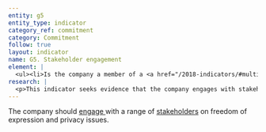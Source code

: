 ```yaml
---
entity: g5
entity_type: indicator
category_ref: commitment
category: Commitment
follow: true
layout: indicator
name: G5. Stakeholder engagement
element: | 
  <ul><li>Is the company a member of a <a href="/2018-indicators/#multi" target="_blank" rel="noopener">multi-stakeholder initiative</a> whose focus includes a commitment to uphold freedom of expression and privacy based on international human rights principles?</li><li>If the company is not a member of a <a href="/2018-indicators/#multi" target="_blank" rel="noopener">multi-stakeholder initiative</a>, is the company a member of an organization that engages systematically and on a regular basis with non-industry and non-governmental stakeholders on freedom of expression and privacy?</li><li>If the company is not a member of one of these organizations, does the company disclose that it initiates or participates in meetings with <a href="/2018-indicators/#stakeholder" target="_blank" rel="noopener">stakeholders</a> that represent, advocate on behalf of, or are people whose freedom of expression and privacy are directly impacted by the company&rsquo;s business?</li></ul>
research: | 
  <p>This indicator seeks evidence that the company engages with stakeholders&mdash;and particularly with those who face human rights risks in connection with their online activities. We expect stakeholder engagement to be a core component of a company&rsquo;s policy development and impact assessment process. Stakeholder engagement should be carried out across the full range of issues related to users&rsquo; freedom of expression and privacy, including a company&rsquo;s process for developing terms of service, privacy, and identity policies along with the enforcement practices for those policies.</p><p>Engaging with stakeholders, especially those who operate in high-risk environments, can be sensitive. A company may not feel comfortable publicly disclosing specific details about which stakeholders it consults, where or when they meet, and what they discuss. While we encourage companies to provide details about non-sensitive stakeholder engagement, we seek, at minimum, public disclosure that a company engages with stakeholders who are or represent users whose rights to freedom of expression and privacy are at risk. One way the public knows a company participates in this type of engagement is through its involvement in a multi-stakeholder initiative that brings the company in touch with representatives from various stakeholder groups including human rights organizations and others who advocate for the rights of at-risk groups.</p><p>If a company receives full credit on Element 1, it will automatically receive full credit on Element 2 and Element 3.</p><p><strong>Potential sources:</strong></p><ul><li>Company CSR/sustainability report</li><li>Company annual report</li><li>Company blog</li><li>Membership lists on the Global Network Initiative and Industry Dialogue websites</li><li>Company FAQ or Help Center</li></ul>
---
```

The company should [engage ](/2018-indicators/#engage)with a range of [stakeholders](/2018-indicators/#stakeholders) on freedom of expression and privacy issues.